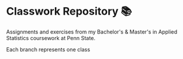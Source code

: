 # Classwork Repository 📚

Assignments and exercises from my Bachelor's & Master's in Applied Statistics coursework at Penn State.

Each branch represents one class

